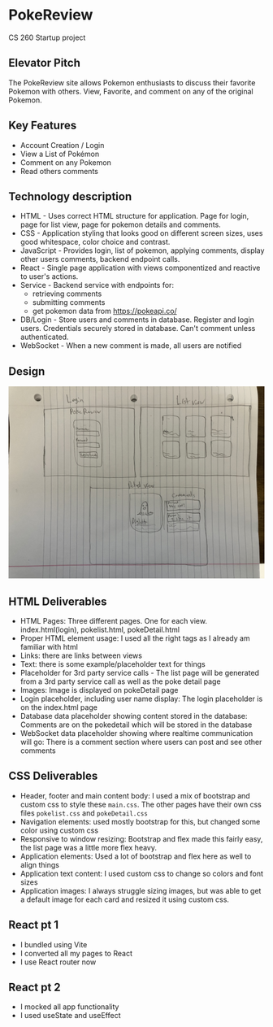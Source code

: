 # PokeReview
CS 260 Startup project

## Elevator Pitch
The PokeReview site allows Pokemon enthusiasts to discuss their favorite Pokemon with others. 
View, Favorite, and comment on any of the original Pokemon.

## Key Features
- Account Creation / Login
- View a List of Pokémon
- Comment on any Pokemon
- Read others comments

## Technology description
- HTML - Uses correct HTML structure for application. Page for login, page for list view, page for pokemon details and comments.
- CSS - Application styling that looks good on different screen sizes, uses good whitespace, color choice and contrast.
- JavaScript - Provides login, list of pokemon, applying comments, display other users comments, backend endpoint calls.
- React - Single page application with views componentized and reactive to user's actions.
- Service - Backend service with endpoints for:
  - retrieving comments
  - submitting comments
  - get pokemon data from https://pokeapi.co/
- DB/Login - Store users and comments in database. Register and login users. Credentials securely stored in database. Can't comment unless authenticated.
- WebSocket - When a new comment is made, all users are notified

## Design

![design](public/IMG_5536.jpeg)


## HTML Deliverables
  - HTML Pages: Three different pages. One for each view. index.html(login), pokelist.html, pokeDetail.html
  - Proper HTML element usage: I used all the right tags as I already am familiar with html
  - Links: there are links between views
  - Text: there is some example/placeholder text for things
  - Placeholder for 3rd party service calls - The list page will be generated from a 3rd party service call as well as the poke detail page
  - Images: Image is displayed on pokeDetail page
  - Login placeholder, including user name display: The login placeholder is on the index.html page
  - Database data placeholder showing content stored in the database: Comments are on the pokedetail which will be stored in the database
  - WebSocket data placeholder showing where realtime communication will go: There is a comment section where users can post and see other comments

## CSS Deliverables
- Header, footer and main content body: I used a mix of bootstrap and custom css to style these `main.css`. The other pages have their own css files `pokelist.css` and `pokeDetail.css`
- Navigation elements: used mostly bootstrap for this, but changed some color using custom css
- Responsive to window resizing: Bootstrap and flex made this fairly easy, the list page was a little more flex heavy.
- Application elements: Used a lot of bootstrap and flex here as well to align things
- Application text content: I used custom css to change so colors and font sizes
- Application images: I always struggle sizing images, but was able to get a default image for each card and resized it using custom css.

## React pt 1
- I bundled using Vite
- I converted all my pages to React
- I use React router now

## React pt 2
- I mocked all app functionality
- I used useState and useEffect